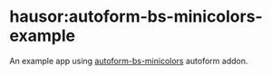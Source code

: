 hausor:autoform-bs-minicolors-example
=========================

An example app using [autoform-bs-minicolors](https://github.com/Hausor/autoform-bs-minicolors) autoform addon. 